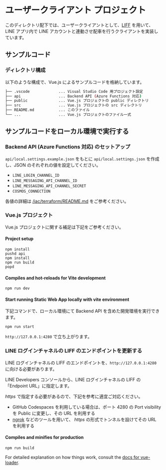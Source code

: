# ユーザークライアント プロジェクト

このディレクトリ配下では、ユーザークライアントとして、[LIFF](https://developers.line.biz/ja/docs/liff/) を用いて、LINE アプリ内で LINE アカウントと連動させ配車を行うクライアントを実装しています。

## サンプルコード

### ディレクトリ構成

以下のような構成で、Vue.js によるサンプルコードを格納しています。

```bash
├── .vscode             ... Visual Studio Code 用プロジェクト設定
├── api                 ... Backend API (Azure Functions 対応)
├── public              ... Vue.js プロジェクトの public ディレクトリ
├── src                 ... Vue.js プロジェクトの src ディレクトリ
├── README.md           ... このファイル
└── ...                 ... Vue.js プロジェクトのファイル一式
```

## サンプルコードをローカル環境で実行する

### Backend API (Azure Functions 対応) のセットアップ

`api/local.settings.example.json` をもとに `api/local.settings.json` を作成し、JSON のそれぞれの値を設定してください。

- `LINE_LOGIN_CHANNEL_ID`
- `LINE_MESSAGING_API_CHANNEL_ID`
- `LINE_MESSAGING_API_CHANNEL_SECRET`
- `COSMOS_CONNECTION`

各値の詳細は [/iac/terraform/README.md](../iac/terraform/README.md) をご参考ください。

### Vue.js プロジェクト

Vue.js プロジェクトに関する補足は下記をご参考ください。

#### Project setup

```
npm install
pushd api
npm install
npm run build
popd
```

#### Compiles and hot-reloads for Vite development

```
npm run dev
```

#### Start running Static Web App locally with vite environment

下記コマンドで、ローカル環境にて Backend API を含めた開発環境を実行できます。

```
npm run start
```

`http://127.0.0.1:4280` で立ち上がります。

### LINE ログインチャネルの LIFF のエンドポイントを更新する

LINE ログインチャネルの LIFF のエンドポイントを、`http://127.0.0.1:4280` に向ける必要があります。

LINE Developers コンソールから、LINE ログインチャネルの LIFF の「Endpoint URL」に指定します。

_https_ で指定する必要があるので、下記を参考に適宜ご対応ください。

- GitHub Codespaces を利用している場合は、ポート 4280 の Port visibility を Public に変更し、その URL を利用する
- [ngrok](https://ngrok.com/) などのツールを用いて、 _https_ の形式でトンネルを設けてその URL を利用する

#### Compiles and minifies for production

```
npm run build
```

For detailed explanation on how things work, consult the [docs for vue-loader](http://vuejs.github.io/vue-loader).
